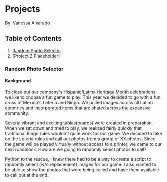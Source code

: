 # Projects

By: Vanessa Alvarado


## Table of Contents
1. [Random Photo Selector](https://github.com/VPNA09/projects/blob/master/readme.md#Random-Photo-Selector)
2. [Project 2 Placeholder] 

### Random Photo Selector 
#### Background 
To close out our company's Hispanic/Latinx Heritage Month celebrations we like to choose a fun game to play. This year we decided to go with a fun cross of Mexico's Lotería and Bingo. We pulled images across all Latino countries and incorporated items that are shared across the expansive community. 

Several vibrant and exciting tablas(boards) were created in preparation. When we sat down and tried to play, we realized fairly quickly that traditional Bingo rules wouldn't quite work for our game. We decided to take on the Lotería rules and call out photos from a group of XX photos. Since the game will be played virtually without access to a printer, we came to our next roadblock. How are we going to randomly select photos to call?

Python to the rescue, I knew there had to be a way to create a script to randomly select (w/o replacement) images for our game. I also wanted to be able to show the photos that were being called and have them available to call out at the end.  


